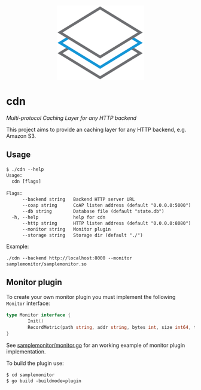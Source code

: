 <p align="center">
    <img align="center" src="docs/logo.png" height="200px"/>
</p>

# cdn

*Multi-protocol Caching Layer for any HTTP backend*

This project aims to provide an caching layer for any HTTP backend, e.g. Amazon S3.

## Usage

```
$ ./cdn --help
Usage:
  cdn [flags]

Flags:
      --backend string   Backend HTTP server URL
      --coap string      CoAP listen address (default "0.0.0.0:5000")
      --db string        Database file (default "state.db")
  -h, --help             help for cdn
      --http string      HTTP listen address (default "0.0.0.0:8080")
      --monitor string   Monitor plugin
      --storage string   Storage dir (default "./")
```

Example:

```
./cdn --backend http://localhost:8000 --monitor samplemonitor/samplemonitor.so
```

## Monitor plugin

To create your own monitor plugin you must implement the following `Monitor` interface:

```go
type Monitor interface {
        Init()
        RecordMetric(path string, addr string, bytes int, size int64, timestamp time.Time)
}
```

See [samplemonitor/monitor.go](samplemonitor/monitor.go) for an working example of monitor plugin implementation.

To build the plugin use:

```
$ cd samplemonitor
$ go build -buildmode=plugin
```